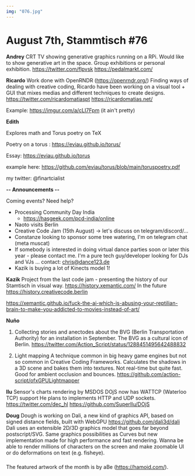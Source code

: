 ```yaml
---
img: "076.jpg"
---
```


# **August 7th, Stammtisch #76**

**Andrey**
CRT TV showing generative graphics running on a RPi. Would like to show generative art in the space. Group exhibitions or personal exhibition.
https://twitter.com/flpvsk
https://pedalmarkt.com/

**Ricardo**
Work done with OpenRNDR (https://openrndr.org/)
Finding ways of dealing with creative coding, Ricardo have been working on a visual tool + GUI that mixes medias and different techniques to create designs.
https://twitter.com/ricardomatiaspt
https://ricardomatias.net/

Example: https://imgur.com/a/cLI7Fpm (it ain't pretty)

**Edith**

Explores math and Torus poetry on TeX

Poetry on a torus : https://eviau.github.io/torus/

Essay: https://eviau.github.io/torus

example here: https://github.com/eviau/torus/blob/main/toruspoetry.pdf

my twitter: @finartcialist

**-- Announcements --**

Coming events? Need help?

- Processing Community Day India
  - https://hasgeek.com/pcd-india/online
- Naoto visits Berlin
- Creative Code Jam (15th August) -> let's discuss on telegram/discord/...
- Constanze looking to sponsor some tree watering, I'm on telegram chat (meta muscat)
- If somebody is interested in doing virtual dance parties soon or later this year - please contact me. I'm a pure tech guy/developer looking for DJs and VJs … contact: chris@dance123.de
- Kazik is buying a lot of Kinects model 1!

**Kazik**
Project from the last code jam - presenting the history of our Stamtisch in visual way.
https://history.xemantic.com/
In the future https://history.creativecode.berlin

https://xemantic.github.io/fuck-the-ai-which-is-abusing-your-reptilian-brain-to-make-you-addicted-to-movies-instead-of-art/

**Nuño**
1) Collecting stories and anectodes about the BVG (Berlin Transportation Authority) for an installation in September. The BVG as a cultural icon of Berlin.
https://twitter.com/Action_Script/status/1288451495642488832

2) Light mapping
A technique common in big heavy game engines but not so common in Creative Coding Frameworks. Calculates the shadows in a 3D scene and bakes them into textures. Not real-time but quite fast. Good for ambient occlusion and bounces.
https://github.com/action-script/ofxGPULightmapper

**Ilu**
Sensor's charts rendering by MSDOS
DOjS now has WATTCP (Waterloo TCP) support
He plans to implements HTTP and UDP sockets.
https://twitter.com/dec_hl
https://github.com/SuperIlu/DOjS

**Doug**
Dough is working on Dali, a new kind of graphics API, based on signed distance fields, built with WebGPU
https://github.com/dali3d/dali   
Dali uses an extensible 2D/3D graphics model that goes far beyond postscript/SVG.
Same graphics possibilities as Curves but new implementation made for high performance and fast rendering. Wanna be able to render millions of characters on the screen and make zoomable UI or do deformations on text (e.g. fisheye).

###

The featured artwork of the month is by aBe (https://hamoid.com/).

